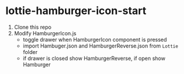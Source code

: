 # lottie-hamburger-icon-start

1. Clone this repo
2. Modify HamburgerIcon.js
   - toggle drawer when HamburgerIcon component is pressed
   - import Hambuger.json and HamburgerReverse.json from `Lottie` folder
   - if drawer is closed show HamburgerReverse, if open show Hamburger
